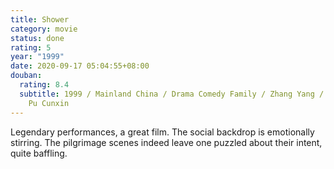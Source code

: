 ```yaml
---
title: Shower
category: movie
status: done
rating: 5
year: "1999"
date: 2020-09-17 05:04:55+08:00
douban:
  rating: 8.4
  subtitle: 1999 / Mainland China / Drama Comedy Family / Zhang Yang / Wu Jiang,
    Pu Cunxin
---
```


Legendary performances, a great film. The social backdrop is emotionally stirring. The pilgrimage scenes indeed leave one puzzled about their intent, quite baffling.
